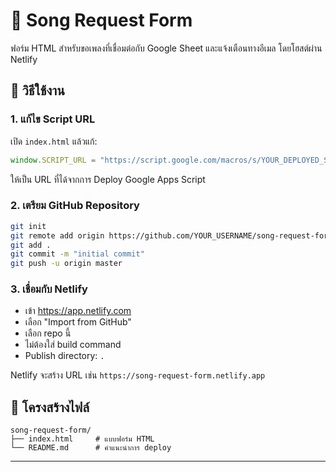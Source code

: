 # 🎵 Song Request Form

ฟอร์ม HTML สำหรับขอเพลงที่เชื่อมต่อกับ Google Sheet และแจ้งเตือนทางอีเมล โดยโฮสต์ผ่าน Netlify

## 🔧 วิธีใช้งาน

### 1. แก้ไข Script URL

เปิด `index.html` แล้วแก้:

```js
window.SCRIPT_URL = "https://script.google.com/macros/s/YOUR_DEPLOYED_SCRIPT_ID/exec";
```

ให้เป็น URL ที่ได้จากการ Deploy Google Apps Script

### 2. เตรียม GitHub Repository

```bash
git init
git remote add origin https://github.com/YOUR_USERNAME/song-request-form.git
git add .
git commit -m "initial commit"
git push -u origin master
```

### 3. เชื่อมกับ Netlify

- เข้า https://app.netlify.com
- เลือก "Import from GitHub"
- เลือก repo นี้
- ไม่ต้องใส่ build command
- Publish directory: `.`

Netlify จะสร้าง URL เช่น `https://song-request-form.netlify.app`

## 📄 โครงสร้างไฟล์

```
song-request-form/
├── index.html     # แบบฟอร์ม HTML
└── README.md      # คำแนะนำการ deploy
```

---



